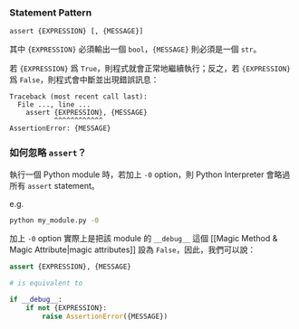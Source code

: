 ### Statement Pattern

```plaintext
assert {EXPRESSION} [, {MESSAGE}]
```

其中 `{EXPRESSION}` 必須輸出一個 `bool`，`{MESSAGE}` 則必須是一個 `str`。

若 `{EXPRESSION}` 爲 `True`，則程式就會正常地繼續執行；反之，若 `{EXPRESSION}` 爲 `False`，則程式會中斷並出現錯誤訊息：

```plaintext
Traceback (most recent call last):
  File ..., line ...
    assert {EXPRESSION}, {MESSAGE}
           ^^^^^^^^^^^^
AssertionError: {MESSAGE}
```

### 如何忽略 `assert`？

執行一個 Python module 時，若加上 `-0` option，則 Python Interpreter 會略過所有 `assert` statement。

e.g.

```bash
python my_module.py -0
```

加上 `-0` option 實際上是把該 module 的 `__debug__` 這個 [[Magic Method & Magic Attribute|magic attributes]] 設為 `False`，因此，我們可以說：

```Python
assert {EXPRESSION}, {MESSAGE}

# is equivalent to

if __debug__:
    if not {EXPRESSION}:
        raise AssertionError({MESSAGE})
```
